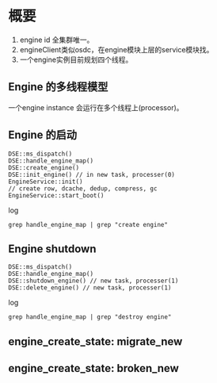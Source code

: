 # 概要
 1. engine id 全集群唯一。
 1. engineClient类似osdc，在engine模块上层的service模块找。
 1. 一个engine实例目前规划四个线程。

## Engine 的多线程模型
一个engine instance 会运行在多个线程上(processor)。

## Engine 的启动
```
DSE::ms_dispatch()
DSE::handle_engine_map()
DSE::create_engine() 
DSE::init_engine() // in new task, processer(0)
EngineService::init()
// create row, dcache, dedup, compress, gc
EngineService::start_boot() 
```

log
```
grep handle_engine_map | grep "create engine" 
```

## Engine shutdown
```
DSE::ms_dispatch()
DSE::handle_engine_map()
DSE::shutdown_engine() // new task, processer(1)
DSE::delete_engine() // new task, processer(1)
```

log
```
grep handle_engine_map | grep "destroy engine" 
```

## engine_create_state: migrate_new

## engine_create_state: broken_new
